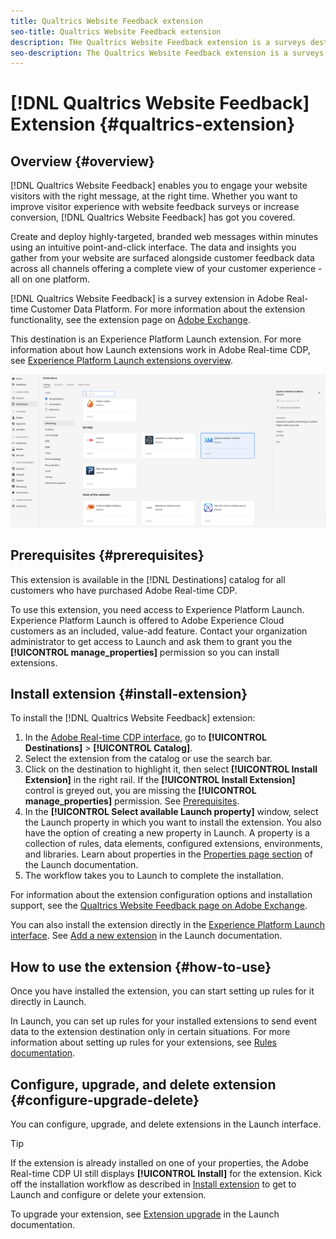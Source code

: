 ```yaml
---
title: Qualtrics Website Feedback extension
seo-title: Qualtrics Website Feedback extension
description: THe Qualtrics Website Feedback extension is a surveys destination in Adobe Real-time Customer Data Platform. For more information about the extension functionality, see the extension page on Adobe Exchange.
seo-description: The Qualtrics Website Feedback extension is a surveys destination in Adobe Real-time Customer Data Platform. For more information about the extension functionality, see the extension page on Adobe Exchange.
---
```


# [!DNL Qualtrics Website Feedback] Extension {#qualtrics-extension}

## Overview {#overview}

[!DNL Qualtrics Website Feedback] enables you to engage your website visitors with the right message, at the right time. Whether you want to improve visitor experience with website feedback surveys or increase conversion, [!DNL Qualtrics Website Feedback] has got you covered.

Create and deploy highly-targeted, branded web messages within minutes using an intuitive point-and-click interface. The data and insights you gather from your website are surfaced alongside customer feedback data across all channels offering a complete view of your customer experience - all on one platform.

[!DNL Qualtrics Website Feedback] is a survey extension in Adobe Real-time Customer Data Platform. For more information about the extension functionality, see the extension page on [Adobe Exchange](https://exchange.adobe.com/experiencecloud.details.101569.qualtrics-website-feedback.html).

This destination is an Experience Platform Launch extension. For more information about how Launch extensions work in Adobe Real-time CDP, see [Experience Platform Launch extensions overview](/help/rtcdp/destinations/experience-platform-launch-extensions.md).

![Qualtrics Website Feedback Extension](assets/qualtrics-extension.png)

## Prerequisites {#prerequisites}

This extension is available in the [!DNL Destinations] catalog for all customers who have purchased Adobe Real-time CDP.

To use this extension, you need access to Experience Platform Launch. Experience Platform Launch is offered to Adobe Experience Cloud customers as an included, value-add feature. Contact your organization administrator to get access to Launch and ask them to grant you the **[!UICONTROL manage_properties]** permission so you can install extensions.

## Install extension {#install-extension}

To install the [!DNL Qualtrics Website Feedback] extension:

1. In the [Adobe Real-time CDP interface](http://platform.adobe.com/), go to **[!UICONTROL Destinations]** > **[!UICONTROL Catalog]**.
2. Select the extension from the catalog or use the search bar.
3. Click on the destination to highlight it, then select **[!UICONTROL Install Extension]** in the right rail. If the **[!UICONTROL Install Extension]** control is greyed out, you are missing the **[!UICONTROL manage_properties]** permission. See [Prerequisites](#prerequisites).
4. In the **[!UICONTROL Select available Launch property]** window, select the Launch property in which you want to install the extension. You also have the option of creating a new property in Launch. A property is a collection of rules, data elements, configured extensions, environments, and libraries. Learn about properties in the [Properties page section](https://docs.adobe.com/content/help/en/launch/using/reference/admin/companies-and-properties.html#properties-page) of the Launch documentation.
5. The workflow takes you to Launch to complete the installation. 

For information about the extension configuration options and installation support, see the [Qualtrics Website Feedback page on Adobe Exchange](https://exchange.adobe.com/experiencecloud.details.101569.qualtrics-website-feedback.html).

You can also install the extension directly in the [Experience Platform Launch interface](https://launch.adobe.com/). See [Add a new extension](https://docs.adobe.com/content/help/en/launch/using/reference/manage-resources/extensions/overview.html#add-a-new-extension) in the Launch documentation.

## How to use the extension {#how-to-use}

Once you have installed the extension, you can start setting up rules for it directly in Launch.

In Launch, you can set up rules for your installed extensions to send event data to the extension destination only in certain situations. For more information about setting up rules for your extensions, see [Rules documentation](https://docs.adobe.com/help/en/launch/using/reference/manage-resources/rules.html).

## Configure, upgrade, and delete extension {#configure-upgrade-delete}

You can configure, upgrade, and delete extensions in the Launch interface.

>[!TIP]
>
>If the extension is already installed on one of your properties, the Adobe Real-time CDP UI still displays **[!UICONTROL Install]** for the extension. Kick off the installation workflow as described in [Install extension](#install-extension) to get to Launch and configure or delete your extension.

To upgrade your extension, see [Extension upgrade](https://docs.adobe.com/content/help/en/launch/using/reference/manage-resources/extensions/extension-upgrade.html) in the Launch documentation.
